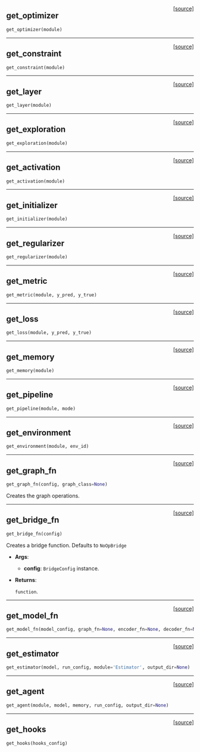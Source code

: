<span style="float:right;">[[source]](https://github.com/polyaxon/polyaxon/blob/master/polyaxon/libs/getters.py#L16)</span>

## get_optimizer


```python
get_optimizer(module)
```


----

<span style="float:right;">[[source]](https://github.com/polyaxon/polyaxon/blob/master/polyaxon/libs/getters.py#L26)</span>

## get_constraint


```python
get_constraint(module)
```


----

<span style="float:right;">[[source]](https://github.com/polyaxon/polyaxon/blob/master/polyaxon/libs/getters.py#L36)</span>

## get_layer


```python
get_layer(module)
```


----

<span style="float:right;">[[source]](https://github.com/polyaxon/polyaxon/blob/master/polyaxon/libs/getters.py#L46)</span>

## get_exploration


```python
get_exploration(module)
```


----

<span style="float:right;">[[source]](https://github.com/polyaxon/polyaxon/blob/master/polyaxon/libs/getters.py#L61)</span>

## get_activation


```python
get_activation(module)
```


----

<span style="float:right;">[[source]](https://github.com/polyaxon/polyaxon/blob/master/polyaxon/libs/getters.py#L73)</span>

## get_initializer


```python
get_initializer(module)
```


----

<span style="float:right;">[[source]](https://github.com/polyaxon/polyaxon/blob/master/polyaxon/libs/getters.py#L84)</span>

## get_regularizer


```python
get_regularizer(module)
```


----

<span style="float:right;">[[source]](https://github.com/polyaxon/polyaxon/blob/master/polyaxon/libs/getters.py#L93)</span>

## get_metric


```python
get_metric(module, y_pred, y_true)
```


----

<span style="float:right;">[[source]](https://github.com/polyaxon/polyaxon/blob/master/polyaxon/libs/getters.py#L140)</span>

## get_loss


```python
get_loss(module, y_pred, y_true)
```


----

<span style="float:right;">[[source]](https://github.com/polyaxon/polyaxon/blob/master/polyaxon/libs/getters.py#L178)</span>

## get_memory


```python
get_memory(module)
```


----

<span style="float:right;">[[source]](https://github.com/polyaxon/polyaxon/blob/master/polyaxon/libs/getters.py#L190)</span>

## get_pipeline


```python
get_pipeline(module, mode)
```


----

<span style="float:right;">[[source]](https://github.com/polyaxon/polyaxon/blob/master/polyaxon/libs/getters.py#L205)</span>

## get_environment


```python
get_environment(module, env_id)
```


----

<span style="float:right;">[[source]](https://github.com/polyaxon/polyaxon/blob/master/polyaxon/libs/getters.py#L217)</span>

## get_graph_fn


```python
get_graph_fn(config, graph_class=None)
```


Creates the graph operations.

----

<span style="float:right;">[[source]](https://github.com/polyaxon/polyaxon/blob/master/polyaxon/libs/getters.py#L241)</span>

## get_bridge_fn


```python
get_bridge_fn(config)
```


Creates a bridge function. Defaults to `NoOpBridge`

- __Args__:

	- __config__: `BridgeConfig` instance.


- __Returns__:

	`function`.


----

<span style="float:right;">[[source]](https://github.com/polyaxon/polyaxon/blob/master/polyaxon/libs/getters.py#L263)</span>

## get_model_fn


```python
get_model_fn(model_config, graph_fn=None, encoder_fn=None, decoder_fn=None, bridge_fn=None)
```


----

<span style="float:right;">[[source]](https://github.com/polyaxon/polyaxon/blob/master/polyaxon/libs/getters.py#L303)</span>

## get_estimator


```python
get_estimator(model, run_config, module='Estimator', output_dir=None)
```


----

<span style="float:right;">[[source]](https://github.com/polyaxon/polyaxon/blob/master/polyaxon/libs/getters.py#L320)</span>

## get_agent


```python
get_agent(module, model, memory, run_config, output_dir=None)
```


----

<span style="float:right;">[[source]](https://github.com/polyaxon/polyaxon/blob/master/polyaxon/libs/getters.py#L335)</span>

## get_hooks


```python
get_hooks(hooks_config)
```

